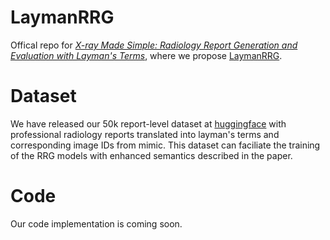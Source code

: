 # LaymanRRG
Offical repo for [_X-ray Made Simple: Radiology Report Generation and Evaluation with Layman's Terms_](https://arxiv.org/abs/2406.17911), where we propose [LaymanRRG](https://arxiv.org/abs/2406.17911).



# Dataset
We have released our 50k report-level dataset at [huggingface](https://huggingface.co/datasets/LaymanRRG/LaymanRRG-report-level) with professional radiology reports translated into layman's terms and corresponding image IDs from mimic. This dataset can faciliate the training of the RRG models with enhanced semantics described in the paper.

# Code
Our code implementation is coming soon.
